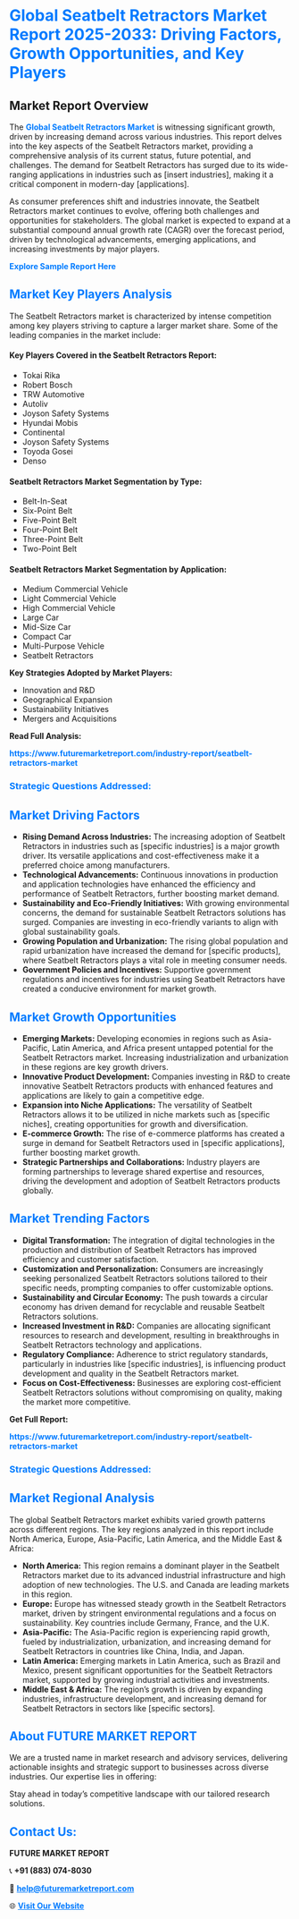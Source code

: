 <h1 style="color: #007BFF;">Global Seatbelt Retractors Market Report 2025-2033: Driving Factors, Growth Opportunities, and Key Players</h1>

<section id="overview">
<h2>Market Report Overview</h2>
<p>The <a href="https://www.futuremarketreport.com/industry-report/seatbelt-retractors-market" style="color: #007BFF; text-decoration: none;"><strong>Global Seatbelt Retractors Market</strong></a> is witnessing significant growth, driven by increasing demand across various industries. This report delves into the key aspects of the Seatbelt Retractors market, providing a comprehensive analysis of its current status, future potential, and challenges. The demand for Seatbelt Retractors has surged due to its wide-ranging applications in industries such as [insert industries], making it a critical component in modern-day [applications].</p>
<p>As consumer preferences shift and industries innovate, the Seatbelt Retractors market continues to evolve, offering both challenges and opportunities for stakeholders. The global market is expected to expand at a substantial compound annual growth rate (CAGR) over the forecast period, driven by technological advancements, emerging applications, and increasing investments by major players.</p>
</section>

<section id="overview">
<p><a href="https://www.futuremarketreport.com/request-sample/reportId=126036" style="color: #007BFF; text-decoration: none;"><strong>Explore Sample Report Here</strong></a></p>
</section>

<section id="key-players">
<h2 style="color: #007BFF;">Market Key Players Analysis</h2>
<p>The Seatbelt Retractors market is characterized by intense competition among key players striving to capture a larger market share. Some of the leading companies in the market include:</p>
<h4>Key Players Covered in the Seatbelt Retractors Report:</h4>
<ul><li>Tokai Rika</li><li>Robert Bosch</li><li>TRW Automotive</li><li>Autoliv</li><li>Joyson Safety Systems</li><li>Hyundai Mobis</li><li>Continental</li><li>Joyson Safety Systems</li><li>Toyoda Gosei</li><li>Denso</li></ul>
<h4>Seatbelt Retractors Market Segmentation by Type:</h4>
<ul><li>Belt-In-Seat</li><li>Six-Point Belt</li><li>Five-Point Belt</li><li>Four-Point Belt</li><li>Three-Point Belt</li><li>Two-Point Belt</li></ul>

<h4>Seatbelt Retractors Market Segmentation by Application:</h4>
<ul><li>Medium Commercial Vehicle</li><li>Light Commercial Vehicle</li><li>High Commercial Vehicle</li><li>Large Car</li><li>Mid-Size Car</li><li>Compact Car</li><li>Multi-Purpose Vehicle</li><li>Seatbelt Retractors</li></ul>
<p><strong>Key Strategies Adopted by Market Players:</strong></p>
<ul>
<li>Innovation and R&D</li>
<li>Geographical Expansion</li>
<li>Sustainability Initiatives</li>
<li>Mergers and Acquisitions</li>
</ul>
</section>

<section>
<p><strong>Read Full Analysis: </strong></p><a href="https://www.futuremarketreport.com/industry-report/seatbelt-retractors-market" style="color: #007BFF; text-decoration: none;"><strong>https://www.futuremarketreport.com/industry-report/seatbelt-retractors-market</strong></a>
<h3 style="color: #007BFF;">Strategic Questions Addressed:</h3>
</section>

<section id="driving-factors">
<h2 style="color: #007BFF;">Market Driving Factors</h2>
<ul>
<li><strong>Rising Demand Across Industries:</strong> The increasing adoption of Seatbelt Retractors in industries such as [specific industries] is a major growth driver. Its versatile applications and cost-effectiveness make it a preferred choice among manufacturers.</li>
<li><strong>Technological Advancements:</strong> Continuous innovations in production and application technologies have enhanced the efficiency and performance of Seatbelt Retractors, further boosting market demand.</li>
<li><strong>Sustainability and Eco-Friendly Initiatives:</strong> With growing environmental concerns, the demand for sustainable Seatbelt Retractors solutions has surged. Companies are investing in eco-friendly variants to align with global sustainability goals.</li>
<li><strong>Growing Population and Urbanization:</strong> The rising global population and rapid urbanization have increased the demand for [specific products], where Seatbelt Retractors plays a vital role in meeting consumer needs.</li>
<li><strong>Government Policies and Incentives:</strong> Supportive government regulations and incentives for industries using Seatbelt Retractors have created a conducive environment for market growth.</li>
</ul>
</section>

<section id="growth-opportunities">
<h2 style="color: #007BFF;">Market Growth Opportunities</h2>
<ul>
<li><strong>Emerging Markets:</strong> Developing economies in regions such as Asia-Pacific, Latin America, and Africa present untapped potential for the Seatbelt Retractors market. Increasing industrialization and urbanization in these regions are key growth drivers.</li>
<li><strong>Innovative Product Development:</strong> Companies investing in R&D to create innovative Seatbelt Retractors products with enhanced features and applications are likely to gain a competitive edge.</li>
<li><strong>Expansion into Niche Applications:</strong> The versatility of Seatbelt Retractors allows it to be utilized in niche markets such as [specific niches], creating opportunities for growth and diversification.</li>
<li><strong>E-commerce Growth:</strong> The rise of e-commerce platforms has created a surge in demand for Seatbelt Retractors used in [specific applications], further boosting market growth.</li>
<li><strong>Strategic Partnerships and Collaborations:</strong> Industry players are forming partnerships to leverage shared expertise and resources, driving the development and adoption of Seatbelt Retractors products globally.</li>
</ul>
</section>

<section id="trending-factors">
<h2 style="color: #007BFF;">Market Trending Factors</h2>
<ul>
<li><strong>Digital Transformation:</strong> The integration of digital technologies in the production and distribution of Seatbelt Retractors has improved efficiency and customer satisfaction.</li>
<li><strong>Customization and Personalization:</strong> Consumers are increasingly seeking personalized Seatbelt Retractors solutions tailored to their specific needs, prompting companies to offer customizable options.</li>
<li><strong>Sustainability and Circular Economy:</strong> The push towards a circular economy has driven demand for recyclable and reusable Seatbelt Retractors solutions.</li>
<li><strong>Increased Investment in R&D:</strong> Companies are allocating significant resources to research and development, resulting in breakthroughs in Seatbelt Retractors technology and applications.</li>
<li><strong>Regulatory Compliance:</strong> Adherence to strict regulatory standards, particularly in industries like [specific industries], is influencing product development and quality in the Seatbelt Retractors market.</li>
<li><strong>Focus on Cost-Effectiveness:</strong> Businesses are exploring cost-efficient Seatbelt Retractors solutions without compromising on quality, making the market more competitive.</li>
</ul>
</section>

<section>
<p><strong>Get Full Report: </strong></p><a href="https://www.futuremarketreport.com/industry-report/seatbelt-retractors-market" style="color: #007BFF; text-decoration: none;"><strong>https://www.futuremarketreport.com/industry-report/seatbelt-retractors-market</strong></a>
<h3 style="color: #007BFF;">Strategic Questions Addressed:</h3>
</section>


<section id="regional-analysis">
<h2 style="color: #007BFF;">Market Regional Analysis</h2>
<p>The global Seatbelt Retractors market exhibits varied growth patterns across different regions. The key regions analyzed in this report include North America, Europe, Asia-Pacific, Latin America, and the Middle East & Africa:</p>
<ul>
<li><strong>North America:</strong> This region remains a dominant player in the Seatbelt Retractors market due to its advanced industrial infrastructure and high adoption of new technologies. The U.S. and Canada are leading markets in this region.</li>
<li><strong>Europe:</strong> Europe has witnessed steady growth in the Seatbelt Retractors market, driven by stringent environmental regulations and a focus on sustainability. Key countries include Germany, France, and the U.K.</li>
<li><strong>Asia-Pacific:</strong> The Asia-Pacific region is experiencing rapid growth, fueled by industrialization, urbanization, and increasing demand for Seatbelt Retractors in countries like China, India, and Japan.</li>
<li><strong>Latin America:</strong> Emerging markets in Latin America, such as Brazil and Mexico, present significant opportunities for the Seatbelt Retractors market, supported by growing industrial activities and investments.</li>
<li><strong>Middle East & Africa:</strong> The region’s growth is driven by expanding industries, infrastructure development, and increasing demand for Seatbelt Retractors in sectors like [specific sectors].</li>
</ul>
</section>

<footer>
<h2 style="color: #007BFF;">About FUTURE MARKET REPORT</h2>
<p>We are a trusted name in market research and advisory services, delivering actionable insights and strategic support to businesses across diverse industries. Our expertise lies in offering:</p>

<p>Stay ahead in today’s competitive landscape with our tailored research solutions.</p>

<h2 style="color: #007BFF;">Contact Us:</h2>
<p><strong>FUTURE MARKET REPORT</strong></p>
<p>📞 <strong>+91 (883) 074-8030</strong></p>
<p>📧 <strong><a href="mailto:help@futuremarketreport.com" style="color: #007BFF;">help@futuremarketreport.com</a></strong></p>
<p>🌐 <strong><a href="https://www.futuremarketreport.com/" style="color: #007BFF;">Visit Our Website</a></strong></p>
</footer>